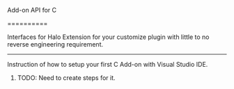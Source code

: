 Add-on API for C

==========

Interfaces for Halo Extension for your customize plugin with little to no reverse engineering requirement.

---

Instruction of how to setup your first C Add-on with Visual Studio IDE.

1. TODO: Need to create steps for it.
